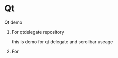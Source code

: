 # Qt
Qt demo
1. For qtdelegate repository

   this is demo for qt delegate and scrollbar useage

2. For 
